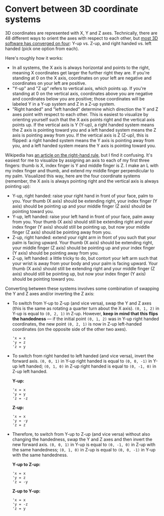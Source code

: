 # Convert between 3D coordinate systems

3D coordinates are represented with X, Y and Z axes. Technically, there are 48 different ways to orient the axes with respect to each other, but [most 3D software has converged on four](https://twitter.com/FreyaHolmer/status/1325556229410861056): Y-up vs. Z-up, and right handed vs. left handed (pick one option from each).

Here's roughly how it works:

- In all systems, the X axis is always horizontal and points to the right, meaning X coordinates get larger the further right they are. If you're standing at 0 on the X axis, coordinates on your left are negative and coordinates on your left are positive.
- "Y-up" and "Z up" refers to vertical axis, which points up. If you're standing at 0 on the vertical axis, coordinates above you are negative and coordinates below you are positive; those coordinates will be labeled Y in a Y-up system and Z in a Z-up system.
- "Right handed" and "left handed" determine which direction the Y and Z axes point with respect to each other. This is easiest to visualize by orienting yourself such that the X axis points right and the vertical axis points up. If the vertical axis is Y (Y-up), a right handed system means the Z axis is pointing toward you and a left handed system means the Z axis is pointing away from you. If the vertical axis is Z (Z-up), this is flipped: a right handed system means the Y axis is pointing away from you, and a left handed system means the Y axis is pointing toward you.

Wikipedia has [an article on the right-hand rule](https://en.wikipedia.org/wiki/Right-hand_rule), but I find it confusing. It's easiest for me to visualize by assigning an axis to each of my first three fingers: thumb is X, index finger is Y and middle finger is Z. I make an L with my index finger and thumb, and extend my middle finger perpendicular to my palm. Visualized this way, here are the four coordinate systems (remember, the X axis is always pointing right and the vertical axis is always pointing up):

- Y-up, right handed: raise your right hand in front of your face, palm to you. Your thumb (X axis) should be extending right, your index finger (Y axis) should be pointing up and your middle finger (Z axis) should be pointing toward you.
- Y-up, left handed: raise your left hand in front of your face, palm away from you. Your thumb (X axis) should still be extending right and your index finger (Y axis) should still be pointing up, but now your middle finger (Z axis) should be pointing away from you.
- Z-up, right handed: extend your right arm in front of you such that your palm is facing upward. Your thumb (X axis) should be extending right, your middle finger (Z axis) should be pointing up and your index finger (Y axis) should be pointing away from you.
- Z-up, left handed: a little tricky to do, but contort your left arm such that your wrist is away from your body and your palm is facing upward. Your thumb (X axis) should still be extending right and your middle finger (Z axis) should still be pointing up, but now your index finger (Y axis) should be pointing toward you.

Converting between these systems involves some combination of swapping the Y and Z axes and/or inverting the Z axis:

- To switch from Y-up to Z-up (and vice versa), swap the Y and Z axes (this is the same as rotating a quarter turn about the X axis). `(0, 1, 2)` in Y-up is equal to `(0, 2, 1)` in Z-up. However, **keep in mind that this flips the handedness** — if the initial point `(0, 1, 2)` was in Y-up right handed coordinates, the new point `(0, 2, 1)` is now in Z-up left-handed coordinates (on the opposite side of the other two axes).
  ```
  'x = x
  'y = z
  'z = y
  ```
- To switch from right handed to left handed (and vice versa), invert the forward axis. `(0, 0, 1)` in Y-up right handed is equal to `(0, 0, -1)` in Y-up left handed; `(0, 1, 0)` in Z-up right handed is equal to `(0, -1, 0)` in Z-up left handed.

  **Y-up:**

  ```
  'x = x
  'y = y
  'z = -z
  ```

  **Z-up:**

  ```
  'x = x
  'y = -y
  'z = z
  ```

- Therefore, to switch from Y-up to Z-up (and vice versa) without also changing the handedness, swap the Y and Z axes and then invert the new forward axis. `(0, 0, 1)` in Y-up is equal to `(0, -1, 0)` in Z-up with the same handedness; `(0, 1, 0)` in Z-up is equal to `(0, 0, -1)` in Y-up with the same handedness.

  **Y-up to Z-up:**

  ```
  'x = x
  'y = z
  'z = -y
  ```

  **Z-up to Y-up:**

  ```
  'x = x
  'y = -z
  'z = y
  ```
